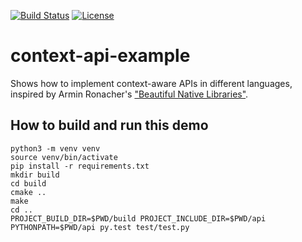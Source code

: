 [![Build Status](https://travis-ci.org/bast/context-api-example.svg?branch=master)](https://travis-ci.org/bast/context-api-example/builds)
[![License](https://img.shields.io/badge/license-%20BSD--3-blue.svg)](../master/LICENSE)


# context-api-example

Shows how to implement context-aware APIs in different languages,
inspired by Armin Ronacher's
["Beautiful Native Libraries"](http://lucumr.pocoo.org/2013/8/18/beautiful-native-libraries/).


## How to build and run this demo

```
python3 -m venv venv
source venv/bin/activate
pip install -r requirements.txt
mkdir build
cd build
cmake ..
make
cd ..
PROJECT_BUILD_DIR=$PWD/build PROJECT_INCLUDE_DIR=$PWD/api PYTHONPATH=$PWD/api py.test test/test.py
```
